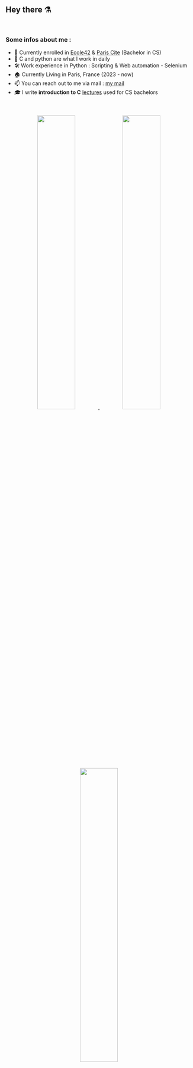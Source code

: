## Hey there ⚗️

<br/>

### Some infos about me : 
- 🏫  Currently enrolled in [Ecole42](https://42.fr) & [Paris Cite](https://u-paris.fr/en/) (Bachelor in CS)
- 💌  C and python are what I work in daily
- 🛠️  Work experience in Python : Scripting & Web automation - Selenium
- 🏠  Currently Living in Paris, France (2023 - now)
- 📫  You can reach out to me via mail : [my mail](mailto:inazaria@student.42.fr?subject=Test)
- 🎓 I write **introduction to C** <a href="https://github.com/FxmousKid/Universite/tree/main/Courses_I_Wrote/LC4" target="_blank">lectures</a> used for CS bachelors 
 
<br/> 
<br/>

<div align="center">
  <a href="https://github.com/Nimon77/badge42" target="_blank" rel="author">
    <img width="45%" src="https://badge.nimon.fr/api/v2/cm233wmzl1491901pf54zatej7/stats?cursusId=9&coalitionId=108" />
  </a>
  <a href="https://github.com/Nimon77/badge42" target="_blank" rel="author">
    <img width="45%" src="https://badge.nimon.fr/api/v2/cm233wmzl1491901pf54zatej7/stats?cursusId=21&coalitionId=48" />
  </a>
</div>

<div align="center">
  <a href="https://github.com/anuraghazra/github-readme-stats" target="_blank" rel="author">
    <img width="45%" src="https://github-readme-stats.vercel.app/api?username=FxmousKid" />
  </a>
</div>

